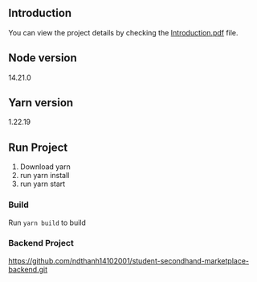 ## Introduction
You can view the project details by checking the [Introduction.pdf](https://github.com/ndthanh14102001/student-secondhand-marketplace-frontend/blob/main/introduction.pdf) file.

## Node version
14.21.0

## Yarn version
1.22.19

## Run Project 
1. Download yarn
2. run yarn install
3. run yarn start 

### Build 
Run `yarn build` to build

### Backend Project
https://github.com/ndthanh14102001/student-secondhand-marketplace-backend.git
